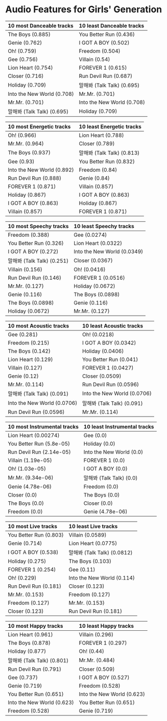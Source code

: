 # Audio Features for Girls' Generation
| 10 most Danceable tracks | 10 least Danceable tracks |
|:---|:---|
| The Boys (0.885) | You Better Run (0.436) |
| Genie (0.762) | I GOT A BOY (0.502) |
| Oh! (0.759) | Freedom (0.504) |
| Gee (0.756) | Villain (0.54) |
| Lion Heart (0.754) | FOREVER 1 (0.615) |
| Closer (0.716) | Run Devil Run (0.687) |
| Holiday (0.709) | 말해봐 (Talk Talk) (0.695) |
| Into the New World (0.708) | Mr.Mr. (0.701) |
| Mr.Mr. (0.701) | Into the New World (0.708) |
| 말해봐 (Talk Talk) (0.695) | Holiday (0.709) |

| 10 most Energetic tracks | 10 least Energetic tracks |
|:---|:---|
| Oh! (0.966) | Lion Heart (0.788) |
| Mr.Mr. (0.964) | Closer (0.789) |
| The Boys (0.937) | 말해봐 (Talk Talk) (0.813) |
| Gee (0.93) | You Better Run (0.832) |
| Into the New World (0.892) | Freedom (0.84) |
| Run Devil Run (0.888) | Genie (0.84) |
| FOREVER 1 (0.871) | Villain (0.857) |
| Holiday (0.867) | I GOT A BOY (0.863) |
| I GOT A BOY (0.863) | Holiday (0.867) |
| Villain (0.857) | FOREVER 1 (0.871) |

| 10 most Speechy tracks | 10 least Speechy tracks |
|:---|:---|
| Freedom (0.388) | Gee (0.0274) |
| You Better Run (0.326) | Lion Heart (0.0322) |
| I GOT A BOY (0.272) | Into the New World (0.0349) |
| 말해봐 (Talk Talk) (0.251) | Closer (0.0367) |
| Villain (0.156) | Oh! (0.0416) |
| Run Devil Run (0.146) | FOREVER 1 (0.0516) |
| Mr.Mr. (0.127) | Holiday (0.0672) |
| Genie (0.116) | The Boys (0.0898) |
| The Boys (0.0898) | Genie (0.116) |
| Holiday (0.0672) | Mr.Mr. (0.127) |

| 10 most Acoustic tracks | 10 least Acoustic tracks |
|:---|:---|
| Gee (0.281) | Oh! (0.0218) |
| Freedom (0.215) | I GOT A BOY (0.0342) |
| The Boys (0.142) | Holiday (0.0406) |
| Lion Heart (0.129) | You Better Run (0.041) |
| Villain (0.127) | FOREVER 1 (0.0427) |
| Genie (0.12) | Closer (0.0509) |
| Mr.Mr. (0.114) | Run Devil Run (0.0596) |
| 말해봐 (Talk Talk) (0.091) | Into the New World (0.0706) |
| Into the New World (0.0706) | 말해봐 (Talk Talk) (0.091) |
| Run Devil Run (0.0596) | Mr.Mr. (0.114) |

| 10 most Instrumental tracks | 10 least Instrumental tracks |
|:---|:---|
| Lion Heart (0.00274) | Gee (0.0) |
| You Better Run (5.8e-05) | Holiday (0.0) |
| Run Devil Run (2.14e-05) | Into the New World (0.0) |
| Villain (1.19e-05) | FOREVER 1 (0.0) |
| Oh! (1.03e-05) | I GOT A BOY (0.0) |
| Mr.Mr. (9.34e-06) | 말해봐 (Talk Talk) (0.0) |
| Genie (4.78e-06) | Freedom (0.0) |
| Closer (0.0) | The Boys (0.0) |
| The Boys (0.0) | Closer (0.0) |
| Freedom (0.0) | Genie (4.78e-06) |

| 10 most Live tracks | 10 least Live tracks |
|:---|:---|
| You Better Run (0.803) | Villain (0.0589) |
| Genie (0.714) | Lion Heart (0.0775) |
| I GOT A BOY (0.538) | 말해봐 (Talk Talk) (0.0812) |
| Holiday (0.275) | The Boys (0.103) |
| FOREVER 1 (0.254) | Gee (0.11) |
| Oh! (0.229) | Into the New World (0.114) |
| Run Devil Run (0.181) | Closer (0.123) |
| Mr.Mr. (0.153) | Freedom (0.127) |
| Freedom (0.127) | Mr.Mr. (0.153) |
| Closer (0.123) | Run Devil Run (0.181) |

| 10 most Happy tracks | 10 least Happy tracks |
|:---|:---|
| Lion Heart (0.961) | Villain (0.296) |
| The Boys (0.878) | FOREVER 1 (0.297) |
| Holiday (0.877) | Oh! (0.44) |
| 말해봐 (Talk Talk) (0.801) | Mr.Mr. (0.484) |
| Run Devil Run (0.791) | Closer (0.509) |
| Gee (0.737) | I GOT A BOY (0.527) |
| Genie (0.719) | Freedom (0.528) |
| You Better Run (0.651) | Into the New World (0.623) |
| Into the New World (0.623) | You Better Run (0.651) |
| Freedom (0.528) | Genie (0.719) |
